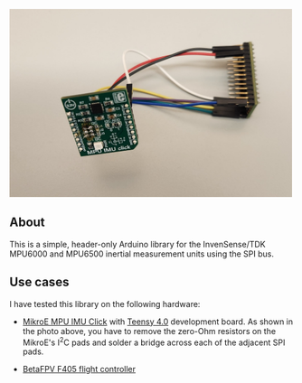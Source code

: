 <a href="https://www.mikroe.com/mpu-imu-click"><img src="image.jpg" width=500></a>

## About

This is a simple, header-only Arduino library for the InvenSense/TDK MPU6000 and MPU6500 inertial measurement units using
the SPI bus.  

## Use cases

I have tested this library on the following hardware:

* [MikroE MPU IMU Click](https://www.mikroe.com/mpu-imu-click) with [Teensy 4.0](https://www.pjrc.com/store/teensy40.html) development board.
As shown in the photo above, you have to remove the zero-Ohm resistors on the MikroE's I<sup>2</sup>C
pads and solder a bridge across each of the adjacent SPI pads.

* [BetaFPV F405 flight controller](https://betafpv.com/products/toothpick-f405-2-4s-aio-brushless-flight-controller-20a-blheli_32-v4)
